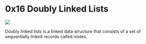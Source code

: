 # 0x16 Doubly Linked Lists

<img src="http://www.thecrazyprogrammer.com/wp-content/uploads/2015/09/Doubly-Linked-List-in-C-and-C-.gif">

Doubly linked lists is a linked data structure that consists of a set of sequentially linked records called nodes.
